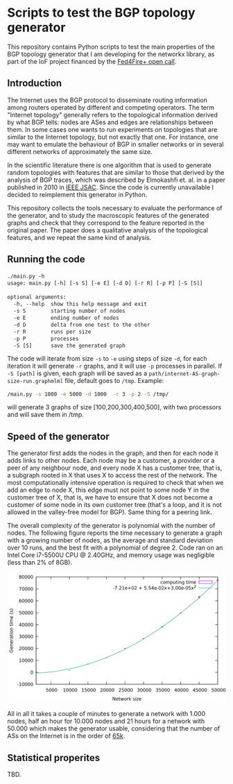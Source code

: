 # Scripts to test the BGP topology generator

This repository contains Python scripts to test the main properties of the BGP topology generator that I am developing for the networkx library, as part of the IoF project financed by the [Fed4Fire+ open call](https://www.fed4fire.eu/event/5th-fed4fire-open-call-experiments/).

## Introduction
The Internet uses the BGP protocol to disseminate routing information among routers operated by different and competing operators. The term "Internet topology" generally refers to the topological information derived by what BGP tells: nodes are ASes and edges are relationships between them.
In some cases one wants to run experiments on topologies that are similar to the Internet topology, but not exactly that one. For instance, one may want to emulate the behaviour of BGP in smaller networks or in several different networks of approximately the same size.

In the scientific literature there is one algorithm that is used to generate random topologies with features that are similar to those that derived by the analysis of BGP traces, which was described by Elmokashfi et. al. in a paper published in 2010 in [IEEE JSAC](https://ieeexplore.ieee.org/abstract/document/5586438). Since the code is currently unavailable I decided to reimplement this generator in Python.

This repository collects the tools necessary to evaluate the performance of the generator, and to study the macroscopic features of the generated graphs and check that they correspond to the feature reported in the original paper. The paper does a qualitative analysis of the topological features, and we repeat the same kind of analysis. 

## Running the code

```text
./main.py -h
usage: main.py [-h] [-s S] [-e E] [-d D] [-r R] [-p P] [-S [S]]

optional arguments:
  -h, --help  show this help message and exit
  -s S        starting number of nodes
  -e E        ending number of nodes
  -d D        delta from one test to the other
  -r R        runs per size
  -p P        processes
  -S [S]      save the generated graph
```

The code will iterate from size `-s` to `-e` using steps of size `-d`, for each iteration it will generate `-r` graphs, and it will use `-p` processes in parallel. If `-S [path]` is given, each graph will be saved as a `path/internet-AS-graph-size-run.graphmlml` file, default goes to `/tmp`. Example:

```bash
/main.py -s 1000 -e 5000 -d 1000  -r 3 -p 2 -S /tmp/
```
will generate 3 graphs of size [100,200,300,400,500], with two processors and will save them in /tmp.

## Speed of the generator

The generator first adds the nodes in the graph, and then for each node it adds links to other nodes. Each node may be a customer, a provider or a peer of any neighbour node, and every node X has a customer tree, that is, a subgraph rooted in X that uses X to access the rest of the network. The most computationally intensive operation is required to check that when we add an edge to node X, this edge must not point to some node Y in the customer tree of X, that is, we have to ensure that X does not become a customer of some node in its own customer tree (that's a loop, and it is not allowed in the valley-free model for BGP). Same thing for a peering link.

The overall complexity of the generator is polynomial with the number of nodes.
The following figure reports the time necessary to generate a graph with a growing number of nodes, as the average and standard deviation over 10 runs, and the best fit with a polynomial of degree 2.
Code ran on an Intel Core i7-5500U CPU @ 2.40GHz, and memory usage was negligible (less than 2% of 8GB).

![Generation time](images/generation-time.png)

All in all it takes a couple of minutes to generate a network with 1.000 nodes, half an hour for 10.000 nodes and 21 hours for a network with 50.000 which makes the generator usable, considering that the number of ASs on the Internet is in the order of [65k](http://www.cidr-report.org/as2.0/).

## Statistical properites

TBD.

